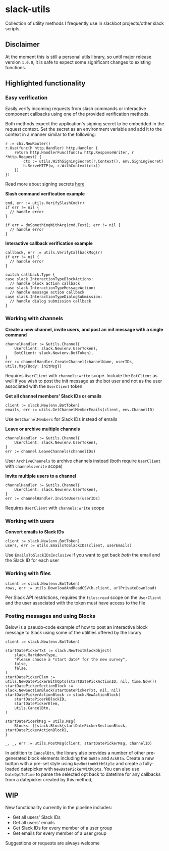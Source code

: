 # slack-utils 
Collection of utility methods I frequently use in slackbot projects/other slack scripts.

## Disclaimer
At the moment this is still a personal utils library, so until major release version `1.0.0`, it is safe to expect some significant changes to existing functions.

## Highlighted functionality
### Easy verification
Easily verify incoming requests from slash commands or interactive component callbacks using one of the provided verification methods. 

Both methods expect the application's signing secret to be embedded in the request context. Set the secret as an environment variable and add it to the context in a manner similar to the following:
```
r := chi.NewRouter()
r.Use(func(h http.Handler) http.Handler {
	return http.HandlerFunc(func(w http.ResponseWriter, r *http.Request) {
		ctx := utils.WithSigningSecret(r.Context(), env.SigningSecret)
		h.ServeHTTP(w, r.WithContext(ctx))
	})
})
```

Read more about signing secrets [here](https://api.slack.com/docs/verifying-requests-from-slack)

**Slash command verification example**

```
cmd, err := utils.VerifySlashCmd(r)
if err != nil {
  // handle error
}

if err = doSomethingWithArg(cmd.Text); err != nil {
  // handle error
}
```
**Interactive callback verification example**

```
callback, err := utils.VerifyCallbackMsg(r)
if err != nil {
  // handle error
}

switch callback.Type {
case slack.InteractionTypeBlockActions:
  // handle block action callback
case slack.InteractionTypeMessageAction:
  // handle message action callback
case slack.InteractionTypeDialogSubmission:
  // handle dialog submission callback
}
```

### Working with channels
**Create a new channel, invite users, and post an init message with a single command**
```
channelHandler := &utils.Channel{
	UserClient: slack.New(env.UserToken),
	BotClient: slack.New(env.BotToken),
}
err := channelHandler.CreateChannel(channelName, userIDs, utils.Msg{Body: initMsg})
```
Requires `UserClient` with `channels:write` scope. Include the `BotClient` as well if you wish to post the init message as the bot user and not as the user associated with the `UserClient` token

**Get all channel members' Slack IDs or emails**
```
client := slack.New(env.BotToken)
emails, err := utils.GetChannelMemberEmails(client, env.ChannelID)
```
Use `GetChannelMembers` for Slack IDs instead of emails

**Leave or archive multiple channels**
```
channelHandler := &utils.Channel{
	UserClient: slack.New(env.UserToken),
}
err := channel.LeaveChannels(channelIDs)
```
User `ArchiveChannels` to archive channels instead (both require `UserClient` with `channels:write` scope)

**Invite multiple users to a channel**
```
channelHandler := &utils.Channel{
	UserClient: slack.New(env.UserToken),
}
err := channelHandler.InviteUsers(userIDs)
```
Requires `UserClient` with `channels:write` scope

### Working with users
**Convert emails to Slack IDs**
```
client := slack.New(env.BotToken)
users, err := utils.EmailsToSlackIDs(client, userEmails)
```
Use `EmailsToSlackIDsInclusive` if you want to get back *both* the email and the Slack ID for each user

### Working with files
```
client := slack.New(env.BotToken)
rows, err := utils.DownloadAndReadCSV(h.client, urlPrivateDownload)
```
Per Slack API restrictions, requires the `files:read` scope on the `UserClient` and the user associated with the token must have access to the file

### Posting messages and using Blocks
Below is a pseudo-code example of how to post an interactive block message to Slack using some of the utilities offered by the library
```
client := slack.New(env.BotToken)

startDatePickerTxt := slack.NewTextBlockObject(
	slack.MarkdownType,
	"Please choose a *start date* for the new survey",
	false,
	false,
)
startDatePickerElem := utils.NewDatePickerWithOpts(startDatePickActionID, nil, time.Now())
startDatePickerSectionBlock := slack.NewSectionBlock(startDatePickerTxt, nil, nil)
startDatePickerActionBlock := slack.NewActionBlock(
    startDatePicerkBlockID, 
    startDatePickerElem, 
    utils.CancelBtn,
)

startDatePicerkMsg = utils.Msg{
	Blocks: []slack.Block{startDatePickerSectionBlock, startDatePickerActionBlock},
}
	
_, _, err := utils.PostMsg(client, startDatePickerMsg, channelID)
```
In addition to `CancelBtn`, the library also provides a number of other pre-generated block elements including the `GoBtn` and `AckBtn`. Create a new button with a pre-set style using `NewButtonWithStyle` and create a fully-loaded datepicker with `NewDatePickerWithOpts`. You can also use `DateOptToTime` to parse the selected opt back to datetime for any callbacks from a datepicker created by this method, 

## WIP
New functionality currently in the pipeline includes:
- Get all users' Slack IDs
- Get all users' emails
- Get Slack IDs for every member of a user group
- Get emails for every member of a user group
 
Suggestions or requests are always welcome
